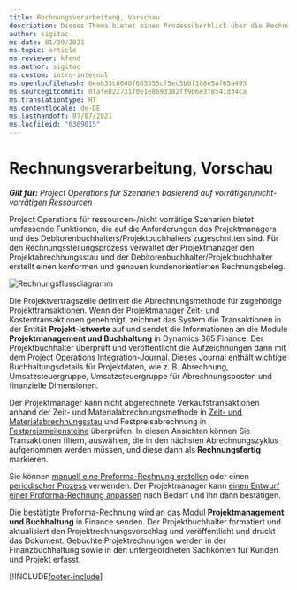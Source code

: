 ```yaml
---
title: Rechnungsverarbeitung, Vorschau
description: Dieses Thema bietet einen Prozessüberblick über die Rechnungsstellung in Project Operations für ressourcen-/nicht vorrätige Szenarien.
author: sigitac
ms.date: 01/29/2021
ms.topic: article
ms.reviewer: kfend
ms.author: sigitac
ms.custom: intro-internal
ms.openlocfilehash: 0eab33c8640f665555cf5ec5b0f188e5af65a493
ms.sourcegitcommit: 0fafe022731f0e1e8693382ff906e3f8541d34ca
ms.translationtype: HT
ms.contentlocale: de-DE
ms.lasthandoff: 07/07/2021
ms.locfileid: "6369015"
---
```

# <a name="invoicing-process-overview"></a>Rechnungsverarbeitung, Vorschau

_**Gilt für:** Project Operations für Szenarien basierend auf vorrätigen/nicht-vorrätigen Ressourcen_

Project Operations für ressourcen-/nicht vorrätige Szenarien bietet umfassende Funktionen, die auf die Anforderungen des Projektmanagers und des Debitorenbuchhalters/Projektbuchhalters zugeschnitten sind. Für den Rechnungsstellungsprozess verwaltet der Projektmanager den Projektabrechnungsstau und der Debitorenbuchhalter/Projektbuchhalter erstellt einen konformen und genauen kundenorientierten Rechnungsbeleg.

![Rechnungsflussdiagramm](./media/invoicing-flow.png)

Die Projektvertragszeile definiert die Abrechnungsmethode für zugehörige Projekttransaktionen. Wenn der Projektmanager Zeit- und Kostentransaktionen genehmigt, zeichnet das System die Transaktionen in der Entität **Projekt-Istwerte** auf und sendet die Informationen an die Module **Projektmanagement und Buchhaltung** in Dynamics 365 Finance. Der Projektbuchhalter überprüft und veröffentlicht die Aufzeichnungen dann mit dem [Project Operations Integration-Journal](../project-accounting/project-operations-integration-journal.md). Dieses Journal enthält wichtige Buchhaltungsdetails für Projektdaten, wie z. B. Abrechnung, Umsatzsteuergruppe, Umsatzsteuergruppe für Abrechnungsposten und finanzielle Dimensionen.

Der Projektmanager kann nicht abgerechnete Verkaufstransaktionen anhand der Zeit- und Materialabrechnungsmethode in [Zeit- und Materialabrechnungsstau](../proforma-invoicing/manage-billing-backlog.md#time-and-material-billing-backlog) und Festpreisabrechnung in [Festpreismeilensteine](../proforma-invoicing/manage-billing-backlog.md#fixed-price-milestones) überprüfen. In diesen Ansichten können Sie Transaktionen filtern, auswählen, die in den nächsten Abrechnungszyklus aufgenommen werden müssen, und diese dann als **Rechnungsfertig** markieren.

Sie können [manuell eine Proforma-Rechnung erstellen](../proforma-invoicing/create-manual-proforma-invoice.md) oder einen [periodischer Prozess](../proforma-invoicing/configure-automated-invoice-creation.md) verwenden. Der Projektmanager kann [einen Entwurf einer Proforma-Rechnung anpassen](../proforma-invoicing/manage-proforma-invoice.md) nach Bedarf und ihn dann bestätigen.

Die bestätigte Proforma-Rechnung wird an das Modul **Projektmanagement und Buchhaltung** in Finance senden. Der Projektbuchhalter formatiert und aktualisiert den Projektrechnungsvorschlag und veröffentlicht und druckt das Dokument. Gebuchte Projektrechnungen werden in der Finanzbuchhaltung sowie in den untergeordneten Sachkonten für Kunden und Projekt erfasst.


[!INCLUDE[footer-include](../includes/footer-banner.md)]